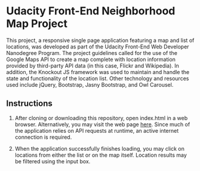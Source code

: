 # Udacity Front-End Neighborhood Map Project

This project, a responsive single page application featuring a map and list of locations, was developed as part of the Udacity Front-End Web Developer Nanodegree Program. The project guidelines called for the use of the Google Maps API to create a map complete with location information provided by third-party API data (in this case, Flickr and Wikipedia). In addition, the Knockout JS framework was used to maintain and handle the state and functionality of the location list. Other technology and resources used include jQuery, Bootstrap, Jasny Bootstrap, and Owl Carousel.

## Instructions

1. After cloning or downloading this repository, open index.html in a web browser. Alternatively, you may visit the web page [here](https://abequinonez.github.io/udacity-frontend-map). Since much of the application relies on API requests at runtime, an active internet connection is required.

2. When the application successfully finishes loading, you may click on locations from either the list or on the map itself. Location results may be filtered using the input box.
